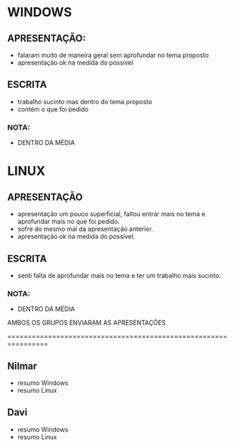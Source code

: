 # WINDOWS 
## APRESENTAÇÃO:
- falaram muito de maneira geral sem aprofundar no tema proposto
- apresentação ok na medida do possível

## ESCRITA
- trabalho sucinto mas dentro do tema proposto
- contém o que foi pedido 

### NOTA: 
  - DENTRO DA MÉDIA

# LINUX
## APRESENTAÇÃO
  - apresentação um pouco superficial, faltou entrar mais no tema e aprofundar mais no que foi pedido.
  - sofre do mesmo mal da apresentação anterior.
  - apresentação ok na medida do possível.

## ESCRITA
- senti falta de aprofundar mais no tema e ter um trabalho mais sucinto.

### NOTA: 
  - DENTRO DA MÉDIA

AMBOS OS GRUPOS ENVIARAM AS APRESENTAÇÕES

================================================================

## Nilmar 
  - resumo Windows
  - resumo Linux

## Davi
  - resumo Windows
  - resumo Linux